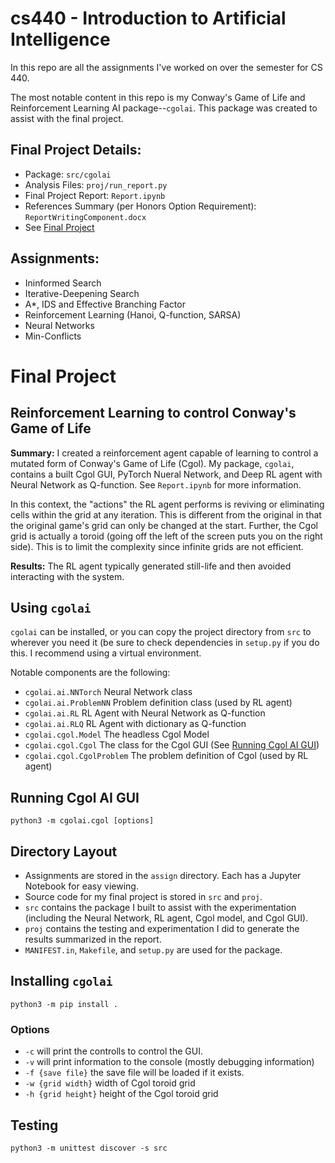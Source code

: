 # cs440 - Introduction to Artificial Intelligence

In this repo are all the assignments I've worked on over the semester for CS
440.

The most notable content in this repo is my Conway's Game of Life and
Reinforcement Learning AI package--`cgolai`. This package was created to
assist with the final project.

## Final Project Details:
* Package: `src/cgolai`
* Analysis Files: `proj/run_report.py`
* Final Project Report: `Report.ipynb`
* References Summary (per Honors Option Requirement): `ReportWritingComponent.docx`
* See [Final Project](#final-project)

## Assignments:

* Ininformed Search
* Iterative-Deepening Search
* A\*, IDS and Effective Branching Factor
* Reinforcement Learning (Hanoi, Q-function, SARSA)
* Neural Networks
* Min-Conflicts

# Final Project

## Reinforcement Learning to control Conway's Game of Life

**Summary:** I created a reinforcement agent capable of learning to control a mutated form
of Conway's Game of Life (Cgol). My package, `cgolai`, contains a built Cgol
GUI, PyTorch Nueral Network, and Deep RL agent with Neural Network as
Q-function. See `Report.ipynb` for more information.

In this context, the "actions" the RL agent performs is reviving or eliminating
cells within the grid at any iteration. This is different from the original in
that the original game's grid can only be changed at the start. Further, the
Cgol grid is actually a toroid (going off the left of the screen puts you on
the right side). This is to limit the complexity since infinite grids are not
efficient.

**Results:** The RL agent typically generated still-life and then avoided
interacting with the system.

## Using `cgolai`

`cgolai` can be installed, or you can copy the project directory from `src` to
wherever you need it (be sure to check dependencies in `setup.py` if you do
this. I recommend using a virtual environment.

Notable components are the following:

* `cgolai.ai.NNTorch` Neural Network class
* `cgolai.ai.ProblemNN` Problem definition class (used by RL agent)
* `cgolai.ai.RL` RL Agent with Neural Network as Q-function
* `cgolai.ai.RLQ` RL Agent with dictionary as Q-function
* `cgolai.cgol.Model` The headless Cgol Model 
* `cgolai.cgol.Cgol` The class for the Cgol GUI (See [Running Cgol AI GUI](#running-cgol-ai-gui))
* `cgolai.cgol.CgolProblem` The problem definition of Cgol (used by RL agent)

## Running Cgol AI GUI

`python3 -m cgolai.cgol [options]`

## Directory Layout

* Assignments are stored in the `assign` directory. Each has a Jupyter Notebook
  for easy viewing.
* Source code for my final project is stored in `src` and `proj`.
* `src` contains the package I built to assist with the experimentation
  (including the Neural Network, RL agent, Cgol model, and Cgol GUI).
* `proj` contains the testing and experimentation I did to generate the results
  summarized in the report.
* `MANIFEST.in`, `Makefile`, and `setup.py` are used for the package.

## Installing `cgolai`

`python3 -m pip install .`

### Options

* `-c` will print the controlls to control the GUI.
* `-v` will print information to the console (mostly debugging information)
* `-f {save file}` the save file will be loaded if it exists.
* `-w {grid width}` width of Cgol toroid grid
* `-h {grid height}` height of the Cgol toroid grid

## Testing

`python3 -m unittest discover -s src`
